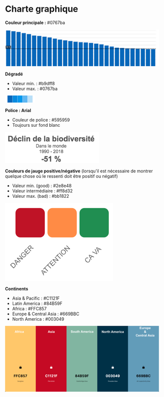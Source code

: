 # Charte graphique
**Couleur principale :** #0767ba

![](https://github.com/NoChip247/Biodiversite/blob/a27bebbeb7122e3938a2a17b23c4457cf5dd63d5/assets/documentation/Charte%20graphique/1.png)

**Dégradé**
- Valeur min. : #b9dff8
- Valeur max. : #0767ba

![](https://github.com/NoChip247/Biodiversite/blob/a27bebbeb7122e3938a2a17b23c4457cf5dd63d5/assets/documentation/Charte%20graphique/2.png)

**Police : Arial**
- Couleur de police : #595959
- Toujours sur fond blanc

![](https://github.com/NoChip247/Biodiversite/blob/a27bebbeb7122e3938a2a17b23c4457cf5dd63d5/assets/documentation/Charte%20graphique/3.png)

**Couleurs de jauge positive/négative** (lorsqu'il est nécessaire de montrer quelque chose où le ressenti doit être positif ou négatif)
- Valeur min. (good) : #2e8e48
- Valeur intermédiaire : #ff8d32
- Valeur max. (bad) : #bb1822

![](https://github.com/NoChip247/Biodiversite/blob/a27bebbeb7122e3938a2a17b23c4457cf5dd63d5/assets/documentation/Charte%20graphique/4.png)

**Continents**
- Asia & Pacific : #C1121F
- Latin America : #84B59F
- Africa : #FFC857
- Europe & Central Asia : #669BBC
- North America : #003049

![](https://github.com/NoChip247/Biodiversite/blob/a27bebbeb7122e3938a2a17b23c4457cf5dd63d5/assets/documentation/Charte%20graphique/5.png)
